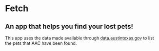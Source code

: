 # Fetch
## An app that helps you find your lost pets!

This app uses the data made available through [data.austintexas.gov](https://data.austintexas.gov/) to list the pets that AAC have been found.
